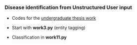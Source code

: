 ### Disease identification from Unstructured User input

- Codes for the [undergraduate thesis work](http://103.82.172.44:8080/xmlui/handle/123456789/95 )

- Start with **work3.py** (entity tagging)

- Classification in **work11.py**

